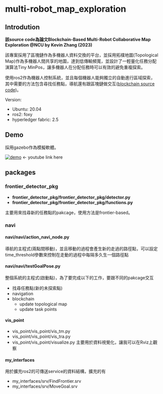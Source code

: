 # multi-robot_map_exploration
## Introdution
**該source code為論文Blockchain-Based Multi-Robot Collaborative Map Exploration @NCU by Kevin Zhang (2023)**

該專案採用了區塊鏈作為多機器人資料交換的平台，並採用拓樸地圖(Topological Map)作為多機器人間共享的地圖，達到低傳輸頻寬，並設計了一輕量化任務分配演算法Tiny MinPos，讓多機器人在分配任務時可以有效的避免重複探索。

使用ros2作為機器人控制系統，並且每個機器人能夠獨立的自動進行區域探索，其中需要的方法包含尋找任務點，導航還有跟區塊鏈做交互([blockchain source code](https://github.com/Yuansuya/fabric_ros2_multi-robot_map_exploration))。

Version:
* Ubuntu: 20.04
* ros2: foxy
* hyperledger fabric: 2.5

## Demo
採用gazebo作為模擬軟體。

[![demo](https://img.youtube.com/vi/X8ZK3-JHJ0A/0.jpg)](https://www.youtube.com/watch?v=X8ZK3-JHJ0A)   <- youtube link here



## packages

### frontier_detector_pkg
- **frontier_detector_pkg/frontier_detector_pkg/detector.py**
- **frontier_detector_pkg/frontier_detector_pkg/functions.py**

主要用來找尋新的任務點的pakcage，使用方法是frontier-based。

### navi
#### **navi/navi/action_navi_node.py**
導航的主程式(兩點間移動)，並且移動的過程會產生新的走過的路徑點，可以設定time_threshold參數來控制在走動的過程中每隔多久生一個路徑點
#### **navi/navi/testGoalPose.py**
整個系統的主程式(啟動點)，為了要完成以下的工作，要跟不同的pakcage交互
* 找尋任務點(新的未探索點)
* navigation
* blockchain
  - update topological map
  - update task points

#### vis_point
- vis_point/vis_point/vis_tm.py
- vis_point/vis_point/vis_tra.py
- vis_point/vis_point/visualize.py
主要用於資料視覺化，讓我可以在Rviz上觀察
#### my_interfaces
用於擴充ros2的可傳送service的資料結構，擴充的有
- my_interfaces/srv/FindFrontier.srv
- my_interfaces/srv/MoveGoal.srv
